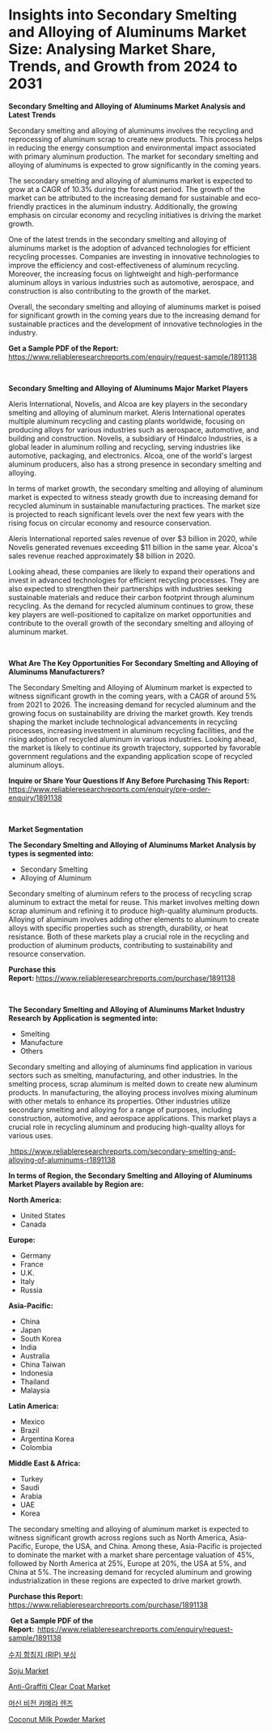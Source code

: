 <p><h1>Insights into Secondary Smelting and Alloying of Aluminums Market Size: Analysing Market Share, Trends, and Growth from 2024 to 2031</h1></p><p><strong>Secondary Smelting and Alloying of Aluminums Market Analysis and Latest Trends</strong></p>
<p><p>Secondary smelting and alloying of aluminums involves the recycling and reprocessing of aluminum scrap to create new products. This process helps in reducing the energy consumption and environmental impact associated with primary aluminum production. The market for secondary smelting and alloying of aluminums is expected to grow significantly in the coming years.</p><p>The secondary smelting and alloying of aluminums market is expected to grow at a CAGR of 10.3% during the forecast period. The growth of the market can be attributed to the increasing demand for sustainable and eco-friendly practices in the aluminum industry. Additionally, the growing emphasis on circular economy and recycling initiatives is driving the market growth.</p><p>One of the latest trends in the secondary smelting and alloying of aluminums market is the adoption of advanced technologies for efficient recycling processes. Companies are investing in innovative technologies to improve the efficiency and cost-effectiveness of aluminum recycling. Moreover, the increasing focus on lightweight and high-performance aluminum alloys in various industries such as automotive, aerospace, and construction is also contributing to the growth of the market.</p><p>Overall, the secondary smelting and alloying of aluminums market is poised for significant growth in the coming years due to the increasing demand for sustainable practices and the development of innovative technologies in the industry.</p></p>
<p><strong>Get a Sample PDF of the Report:&nbsp;</strong> <a href="https://www.reliableresearchreports.com/enquiry/request-sample/1891138">https://www.reliableresearchreports.com/enquiry/request-sample/1891138</a></p>
<p>&nbsp;</p>
<p><strong>Secondary Smelting and Alloying of Aluminums Major Market Players</strong></p>
<p><p>Aleris International, Novelis, and Alcoa are key players in the secondary smelting and alloying of aluminum market. Aleris International operates multiple aluminum recycling and casting plants worldwide, focusing on producing alloys for various industries such as aerospace, automotive, and building and construction. Novelis, a subsidiary of Hindalco Industries, is a global leader in aluminum rolling and recycling, serving industries like automotive, packaging, and electronics. Alcoa, one of the world's largest aluminum producers, also has a strong presence in secondary smelting and alloying.</p><p>In terms of market growth, the secondary smelting and alloying of aluminum market is expected to witness steady growth due to increasing demand for recycled aluminum in sustainable manufacturing practices. The market size is projected to reach significant levels over the next few years with the rising focus on circular economy and resource conservation.</p><p>Aleris International reported sales revenue of over $3 billion in 2020, while Novelis generated revenues exceeding $11 billion in the same year. Alcoa's sales revenue reached approximately $8 billion in 2020.</p><p>Looking ahead, these companies are likely to expand their operations and invest in advanced technologies for efficient recycling processes. They are also expected to strengthen their partnerships with industries seeking sustainable materials and reduce their carbon footprint through aluminum recycling. As the demand for recycled aluminum continues to grow, these key players are well-positioned to capitalize on market opportunities and contribute to the overall growth of the secondary smelting and alloying of aluminum market.</p></p>
<p>&nbsp;</p>
<p><strong>What Are The Key Opportunities For Secondary Smelting and Alloying of Aluminums Manufacturers?</strong></p>
<p><p>The Secondary Smelting and Alloying of Aluminum market is expected to witness significant growth in the coming years, with a CAGR of around 5% from 2021 to 2026. The increasing demand for recycled aluminum and the growing focus on sustainability are driving the market growth. Key trends shaping the market include technological advancements in recycling processes, increasing investment in aluminum recycling facilities, and the rising adoption of recycled aluminum in various industries. Looking ahead, the market is likely to continue its growth trajectory, supported by favorable government regulations and the expanding application scope of recycled aluminum alloys.</p></p>
<p><strong>Inquire or Share Your Questions If Any Before Purchasing This Report:</strong> <a href="https://www.reliableresearchreports.com/enquiry/pre-order-enquiry/1891138">https://www.reliableresearchreports.com/enquiry/pre-order-enquiry/1891138</a></p>
<p>&nbsp;</p>
<p><strong>Market Segmentation</strong></p>
<p><strong>The Secondary Smelting and Alloying of Aluminums Market Analysis by types is segmented into:</strong></p>
<p><ul><li>Secondary Smelting</li><li>Alloying of Aluminum</li></ul></p>
<p><p>Secondary smelting of aluminum refers to the process of recycling scrap aluminum to extract the metal for reuse. This market involves melting down scrap aluminum and refining it to produce high-quality aluminum products. Alloying of aluminum involves adding other elements to aluminum to create alloys with specific properties such as strength, durability, or heat resistance. Both of these markets play a crucial role in the recycling and production of aluminum products, contributing to sustainability and resource conservation.</p></p>
<p><strong>Purchase this Report:&nbsp;</strong><a href="https://www.reliableresearchreports.com/purchase/1891138">https://www.reliableresearchreports.com/purchase/1891138</a></p>
<p>&nbsp;</p>
<p><strong>The Secondary Smelting and Alloying of Aluminums Market Industry Research by Application is segmented into:</strong></p>
<p><ul><li>Smelting</li><li>Manufacture</li><li>Others</li></ul></p>
<p><p>Secondary smelting and alloying of aluminums find application in various sectors such as smelting, manufacturing, and other industries. In the smelting process, scrap aluminum is melted down to create new aluminum products. In manufacturing, the alloying process involves mixing aluminum with other metals to enhance its properties. Other industries utilize secondary smelting and alloying for a range of purposes, including construction, automotive, and aerospace applications. This market plays a crucial role in recycling aluminum and producing high-quality alloys for various uses.</p></p>
<p><a href="https://www.reliableresearchreports.com/secondary-smelting-and-alloying-of-aluminums-r1891138">&nbsp;https://www.reliableresearchreports.com/secondary-smelting-and-alloying-of-aluminums-r1891138</a></p>
<p><strong>In terms of Region, the Secondary Smelting and Alloying of Aluminums Market Players available by Region are:</strong></p>
<p>
    <p> <strong> North America: </strong>
        <ul>
            <li>United States</li>
            <li>Canada</li>
        </ul>
        </p> 
    <p> <strong> Europe: </strong>
        <ul>
            <li>Germany</li>
            <li>France</li>
            <li>U.K.</li>
            <li>Italy</li>
            <li>Russia</li>
        </ul>
        </p> 
    <p> <strong> Asia-Pacific: </strong>
        <ul>
            <li>China</li>
            <li>Japan</li>
            <li>South Korea</li>
            <li>India</li>
            <li>Australia</li>
            <li>China Taiwan</li>
            <li>Indonesia</li>
            <li>Thailand</li>
            <li>Malaysia</li>
        </ul>
        </p> 
    <p> <strong> Latin America: </strong>
        <ul>
            <li>Mexico</li>
            <li>Brazil</li>
            <li>Argentina Korea</li>
            <li>Colombia</li>
        </ul>
        </p> 
    <p> <strong> Middle East & Africa: </strong>
        <ul>
            <li>Turkey</li>
            <li>Saudi</li>
            <li>Arabia</li>
            <li>UAE</li>
            <li>Korea</li>
        </ul>
    </p>
    </p>
<p><p>The secondary smelting and alloying of aluminum market is expected to witness significant growth across regions such as North America, Asia-Pacific, Europe, the USA, and China. Among these, Asia-Pacific is projected to dominate the market with a market share percentage valuation of 45%, followed by North America at 25%, Europe at 20%, the USA at 5%, and China at 5%. The increasing demand for recycled aluminum and growing industrialization in these regions are expected to drive market growth.</p></p>
<p><strong>Purchase this Report: </strong><a href="https://www.reliableresearchreports.com/purchase/1891138">https://www.reliableresearchreports.com/purchase/1891138</a></p>
<p>&nbsp;<strong>Get a Sample PDF of the Report:&nbsp;&nbsp;</strong><a href="https://www.reliableresearchreports.com/enquiry/request-sample/1891138">https://www.reliableresearchreports.com/enquiry/request-sample/1891138</a></p>
<p><strong></strong></p>
<p><p><a href="https://medium.com/@dadanedu33/%EC%88%98%EC%A7%80-%ED%95%A8%EC%B9%A8%EC%A7%80-%EC%A2%85%EC%9D%B4-rip-%EB%B6%80%EC%8B%B1-%EC%8B%9C%EC%9E%A5-%EC%A1%B0%EC%82%AC-%EB%B3%B4%EA%B3%A0%EC%84%9C%EC%97%90%EB%8A%94-2024%EB%85%84%EB%B6%80%ED%84%B0-2031%EB%85%84%EA%B9%8C%EC%A7%80-cagr-%EC%98%88%EC%B8%A1%EB%90%9C-%EC%8B%9C%EC%9E%A5-%EA%B7%9C%EB%AA%A8-%EC%A0%90%EC%9C%A0%EC%9C%A8-%EB%B0%8F-%EC%84%B1%EC%9E%A5%EB%A5%A0-%EB%B6%84%EC%84%9D%EC%9D%B4-%ED%8F%AC%ED%95%A8%EB%90%98%EC%96%B4-%EC%9E%88%EC%8A%B5%EB%8B%88%EB%8B%A4-58b3d6a45ee4">수지 함침지 (RIP) 부싱</a></p><p><a href="https://issuu.com/reportprime-2/docs/soju-market-size-2030.pptx">Soju Market</a></p><p><a href="https://github.com/rakibtthstu9900/Market-Research-Report-List-1/blob/main/anti-graffiti-clear-coat-market.md">Anti-Graffiti Clear Coat Market</a></p><p><a href="https://github.com/TitusBoyer1/Market-Research-Report-List-1/blob/main/3953516111360.md">머신 비전 카메라 렌즈</a></p><p><a href="https://issuu.com/reportprime-2/docs/coconut-milk-powder-market-size-2030.pptx">Coconut Milk Powder Market</a></p></p>